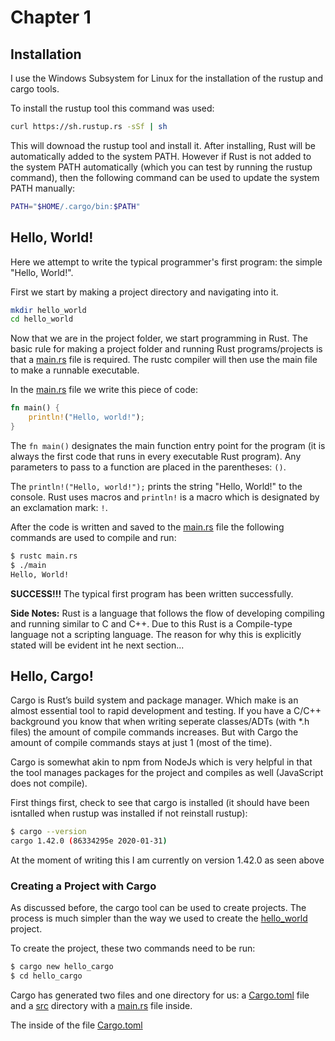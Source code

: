 # Chapter 1

## Installation
I use the Windows Subsystem for Linux for the installation of the rustup and cargo tools.

To install the rustup tool this command was used:
```bash
curl https://sh.rustup.rs -sSf | sh
```
This will downoad the rustup tool and install it. After installing, Rust will be automatically added to the system PATH. However if Rust is not added to the system PATH automatically (which you can test by running the rustup command), then the following command can be used to update the system PATH manually:
```bash
PATH="$HOME/.cargo/bin:$PATH"
```
## Hello, World!
Here we attempt to write the typical programmer's first program: the simple "Hello, World!". 

First we start by making a project directory and navigating into it. 
```bash
mkdir hello_world
cd hello_world
```

Now that we are in the project folder, we start programming in Rust. The basic rule for making a project folder and running Rust programs/projects is that a [main.rs](/hello_world/main.rs) file is required. The rustc compiler will then use the main file to make a runnable executable.

In the [main.rs](/hello_world/main.rs) file we write this piece of code:
```rust
fn main() {
    println!("Hello, world!");
}
```
The `fn main()` designates the main function entry point for the program (it is always the first code that runs in every executable Rust program). Any parameters to pass to a function are placed in the parentheses: `()`.

The `println!("Hello, world!");` prints the string "Hello, World!" to the console. Rust uses macros and `println!` is a macro which is designated by an exclamation mark: `!`.

After the code is written and saved to the [main.rs](/hello_world/main.rs) file the following commands are used to compile and run:
```bash
$ rustc main.rs
$ ./main
Hello, World!
```
**SUCCESS!!!** The typical first program has been written successfully.

**Side Notes:**  Rust is a language that follows the flow of developing compiling and running similar to C and C++. Due to this Rust is a Compile-type language not a scripting language. The reason for why this is explicitly stated will be evident int he next section...

## Hello, Cargo!
Cargo is Rust’s build system and package manager. Which make is an almost essential tool to rapid development and testing. If you have a C/C++ background you know that when writing seperate classes/ADTs (with *.h files) the amount of compile commands increases. But with Cargo the amount of compile commands stays at just 1 (most of the time).

Cargo is somewhat akin to npm from NodeJs which is very helpful in that the tool manages packages for the project and compiles as well (JavaScript does not compile).

First things first, check to see that cargo is installed (it should have been isntalled when rustup was installed if not reinstall rustup):
```bash
$ cargo --version
cargo 1.42.0 (86334295e 2020-01-31)
```
At the moment of writing this I am currently on version 1.42.0 as seen above

### Creating a Project with Cargo
As discussed before, the cargo tool can be used to create projects. The process is much simpler than the way we used to create the [hello_world](/hello_world) project.

To create the project, these two commands need to be run:
```bash
$ cargo new hello_cargo
$ cd hello_cargo
```
Cargo has generated two files and one directory for us: a [Cargo.toml](/hello_cargo/Cargo.toml) file and a [src](/hello_cargo/src) directory with a [main.rs](/hello_cargo/src/main.rs) file inside.

The inside of the file [Cargo.toml](/hello_cargo/Cargo.toml)